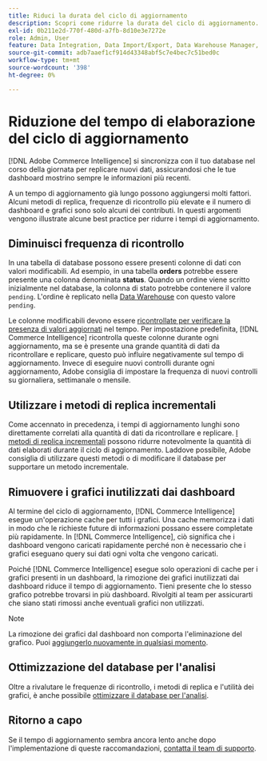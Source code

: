 ```yaml
---
title: Riduci la durata del ciclo di aggiornamento
description: Scopri come ridurre la durata del ciclo di aggiornamento.
exl-id: 0b211e2d-770f-480d-a7fb-8d10e3e7272e
role: Admin, User
feature: Data Integration, Data Import/Export, Data Warehouse Manager, Dashboards
source-git-commit: adb7aaef1cf914d43348abf5c7e4bec7c51bed0c
workflow-type: tm+mt
source-wordcount: '398'
ht-degree: 0%

---
```


# Riduzione del tempo di elaborazione del ciclo di aggiornamento

[!DNL Adobe Commerce Intelligence] si sincronizza con il tuo database nel corso della giornata per replicare nuovi dati, assicurandosi che le tue dashboard mostrino sempre le informazioni più recenti.

A un tempo di aggiornamento già lungo possono aggiungersi molti fattori. Alcuni metodi di replica, frequenze di ricontrollo più elevate e il numero di dashboard e grafici sono solo alcuni dei contributi. In questi argomenti vengono illustrate alcune best practice per ridurre i tempi di aggiornamento.

## Diminuisci frequenza di ricontrollo

In una tabella di database possono essere presenti colonne di dati con valori modificabili. Ad esempio, in una tabella **orders** potrebbe essere presente una colonna denominata **status**. Quando un ordine viene scritto inizialmente nel database, la colonna di stato potrebbe contenere il valore `pending`. L&#39;ordine è replicato nella [Data Warehouse](../data-analyst/data-warehouse-mgr/tour-dwm.md) con questo valore `pending`.

Le colonne modificabili devono essere [ricontrollate per verificare la presenza di valori aggiornati](../data-analyst/data-warehouse-mgr/cfg-data-rechecks.md) nel tempo. Per impostazione predefinita, [!DNL Commerce Intelligence] ricontrolla queste colonne durante ogni aggiornamento, ma se è presente una grande quantità di dati da ricontrollare e replicare, questo può influire negativamente sul tempo di aggiornamento. Invece di eseguire nuovi controlli durante ogni aggiornamento, Adobe consiglia di impostare la frequenza di nuovi controlli su giornaliera, settimanale o mensile.

## Utilizzare i metodi di replica incrementali

Come accennato in precedenza, i tempi di aggiornamento lunghi sono direttamente correlati alla quantità di dati da ricontrollare e replicare. [I metodi di replica incrementali](../data-analyst/data-warehouse-mgr/cfg-replication-methods.md) possono ridurre notevolmente la quantità di dati elaborati durante il ciclo di aggiornamento. Laddove possibile, Adobe consiglia di utilizzare questi metodi o di modificare il database per supportare un metodo incrementale.

## Rimuovere i grafici inutilizzati dai dashboard

Al termine del ciclo di aggiornamento, [!DNL Commerce Intelligence] esegue un&#39;operazione cache per tutti i grafici. Una cache memorizza i dati in modo che le richieste future di informazioni possano essere completate più rapidamente. In [!DNL Commerce Intelligence], ciò significa che i dashboard vengono caricati rapidamente perché non è necessario che i grafici eseguano query sui dati ogni volta che vengono caricati.

Poiché [!DNL Commerce Intelligence] esegue solo operazioni di cache per i grafici presenti in un dashboard, la rimozione dei grafici inutilizzati dai dashboard riduce il tempo di aggiornamento. Tieni presente che lo stesso grafico potrebbe trovarsi in più dashboard. Rivolgiti al team per assicurarti che siano stati rimossi anche eventuali grafici non utilizzati.

>[!NOTE]
>
>La rimozione dei grafici dal dashboard non comporta l&#39;eliminazione del grafico. Puoi [aggiungerlo nuovamente in qualsiasi momento](../data-user/dashboards/add-charts-dashboard.md).

## Ottimizzazione del database per l&#39;analisi

Oltre a rivalutare le frequenze di ricontrollo, i metodi di replica e l&#39;utilità dei grafici, è anche possibile [ottimizzare il database per l&#39;analisi](../best-practices/opt-db-analysis.md).

## Ritorno a capo

Se il tempo di aggiornamento sembra ancora lento anche dopo l&#39;implementazione di queste raccomandazioni, [contatta il team di supporto](https://experienceleague.adobe.com/docs/commerce-knowledge-base/kb/troubleshooting/miscellaneous/mbi-service-policies.html?lang=it).
